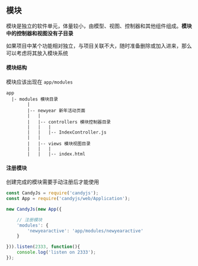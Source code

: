 ## 模块

模块是独立的软件单元，体量较小，由模型、视图、控制器和其他组件组成。**模块中的控制器和视图没有子目录**

如果项目中某个功能相对独立，与项目关联不大，随时准备删除或加入进来，那么可以考虑将其放入模块系统

#### 模块结构

模块应该出现在 `app/modules`

```
app
  |- modules 模块目录
        |
        |-- newyear 新年活动页面
        |   |
        |   |-- controllers 模块控制器目录
        |   |   |
        |   |   |-- IndexController.js
        |   |
        |   |-- views 模块视图目录
        |   |   |
        |   |   |-- index.html
```

#### 注册模块

创建完成的模块需要手动注册后才能使用

```javascript
const CandyJs = require('candyjs');
const App = require('candyjs/web/Application');

new CandyJs(new App({

    // 注册模块
    'modules': {
        'newyearactive': 'app/modules/newyearactive'
    }

})).listen(2333, function(){
    console.log('listen on 2333');
});
```
